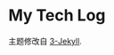 # My Tech Log

主题修改自 [3-Jekyll][1].


[1]:https://github.com/P233/P233.github.io "P233/P233.github.io"
